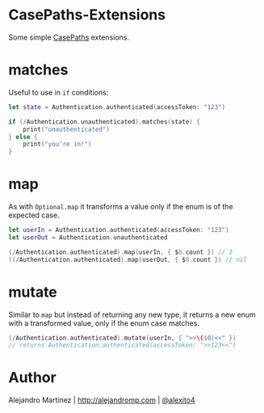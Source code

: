 # CasePaths-Extensions

Some simple [CasePaths](https://github.com/pointfreeco/swift-case-paths) extensions.

# matches

Useful to use in `if` conditions:

```swift
let state = Authentication.authenticated(accessToken: "123")

if (/Authentication.unauthenticated).matches(state) {
    print("unauthenticated")
} else {
    print("you're in!")
}
```

# map

As with `Optional.map` it transforms a value only if the enum is of the expected case.

```swift
let userIn = Authentication.authenticated(accessToken: "123")
let userOut = Authentication.unauthenticated

(/Authentication.authenticated).map(userIn, { $0.count }) // 3
((/Authentication.authenticated).map(userOut, { $0.count }) // nil
```

# mutate

Similar to `map` but instead of returning any new type, it returns a new enum with a transformed value, only if the enum case matches.

```swift
(/Authentication.authenticated).mutate(userIn, { ">>\($0)<<" })
// returns Authentication.authenticated(accessToken: ">>123<<")

```

# Author

Alejandro Martinez | http://alejandromp.com | [@alexito4](https://twitter.com/alexito4)


